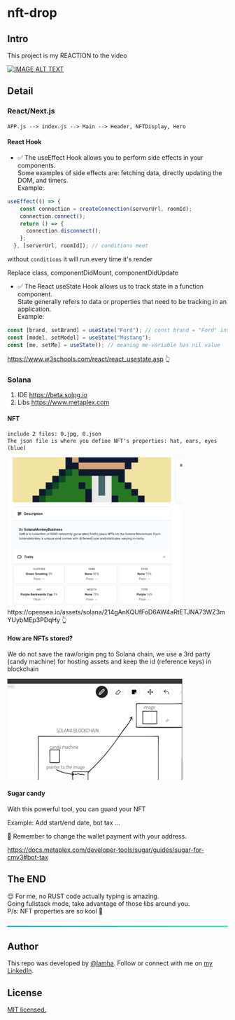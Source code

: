 # nft-drop
## Intro 
This project is my REACTION to the video 
<div>
  <a href="https://www.youtube.com/watch?v=wtjHSOhi4LA"><img src="https://img.youtube.com/vi/wtjHSOhi4LA/0.jpg" alt="IMAGE ALT TEXT"></a>
</div>

## Detail 
### React/Next.js 
```
APP.js --> index.js --> Main --> Header, NFTDisplay, Hero
```

#### React Hook
  - ✅ The useEffect Hook allows you to perform side effects in your components.
        </br>Some examples of side effects are: fetching data, directly updating the DOM, and timers.
<br/> Example:
```js
useEffect(() => {
    const connection = createConnection(serverUrl, roomId);
    connection.connect();
    return () => {
      connection.disconnect();
    };
  }, [serverUrl, roomId]); // conditions meet
```
without `conditions` it will run every time it's render

Replace class, componentDidMount, componentDidUpdate
  - ✅ The React useState Hook allows us to track state in a function component.
      </br>State generally refers to data or properties that need to be tracking in an application.
<br/> Example:        
```js
const [brand, setBrand] = useState("Ford"); // const brand = "Ford" intial value 
const [model, setModel] = useState("Mustang");
const [me, setMe] = useState(); // meaning me-variable has nil value 
```

https://www.w3schools.com/react/react_usestate.asp 👆

 ### Solana
 1. IDE
    https://beta.solpg.io
2. Libs
    https://www.metaplex.com
#### NFT
    include 2 files: 0.jpg, 0.json
    The json file is where you define NFT's properties: hat, ears, eyes (blue)
    
    
<img src="https://github.com/HaLamUs/nft-drop/blob/main/assets/monkey.png" width="400">
  https://opensea.io/assets/solana/214gAnKQUfFoD6AW4aRtETJNA73WZ3mYUybMEp3PDqHy 👆

#### How are NFTs stored?
We do not save the raw/origin png to Solana chain, we use a 3rd party (candy machine) for hosting assets and keep the id (reference keys) in blockchain

<img src="https://github.com/HaLamUs/nft-drop/blob/main/assets/blockchain.png" width="400">

#### Sugar candy 
  With this powerful tool, you can guard your NFT 

  Example: Add start/end date, bot tax ...

  📌 Remember to change the wallet payment with your address.

  https://docs.metaplex.com/developer-tools/sugar/guides/sugar-for-cmv3#bot-tax

## The END
😌 For me, no RUST code actually typing is amazing. 
<br/> Going fullstack mode, take advantage of those libs around you.
<br/> P/s: NFT properties are so kool 🤘
  

<p><img type="separator" height=8px width="100%" src="https://github.com/HaLamUs/nft-drop/blob/main/assets/aqua.png"></p>

## Author

This repo was developed by [@lamha](https://github.com/HaLamUs). 
Follow or connect with me on [my LinkedIn](https://www.linkedin.com/in/lamhacs). 

## License
[MIT licensed.](LICENSE)
